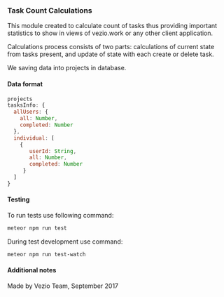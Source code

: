 ### Task Count Calculations

This module created to calculate count of tasks thus 
providing important statistics to show in views of vezio.work
or any other client application. 

Calculations process consists of two parts: calculations of current
state from tasks present, and update of state with each create 
or delete task.

We saving data into projects in database.

#### Data format

```javascript
projects
tasksInfo: {
  allUsers: {
    all: Number,
    completed: Number
  },
  individual: [
    {
       userId: String,
       all: Number,
       completed: Number
     }
  ]
}

```



#### Testing

To run tests use following command:

```sh
meteor npm run test
```
During test development use command:

```sh
meteor npm run test-watch
```

#### Additional notes

Made by Vezio Team, September 2017
